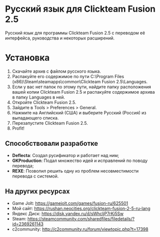 # Русский язык для Clickteam Fusion 2.5

Русский язык для программы Clickteam Fusion 2.5 с переводом её интерфейса, руководства и некоторых расширений.

# Установка

1. Скачайте архив с файлом русского языка.
2. Распакуйте его содержимое по пути C:\Program Files (x86)\Steam\steamapps\common\Clickteam Fusion 2.5\Languages.
3. Если у вас нет папок по этому пути, найдите папку расположения вашей копии Clickteam Fusion 2.5 и распакуйте содержимое архива в папку Languages в ней.
4. Откройте Clickteam Fusion 2.5.
5. Зайдите в Tools > Preferences > General.
6. Нажмите на Английский (США) и выберите Русский (Россия) из выпадающего списка.
7. Перезапустите Clickteam Fusion 2.5.
8. Profit!

## Способствовали разработке

* **Deflecta**: Создал русификатор и работает над ним;
* **GKProduction**: Подал множество идей и исправлений по поводу перевода;
* **REXE**: Позволил решить одну из проблем несовместимости перевода с системой.

## На других ресурсах

* Game Jolt: https://gamejolt.com/games/fusion-ru/625501
* Мой сайт: https://rushan.neocities.org/clickteam-fusion-2-5-ru-lang
* Яндекс Диск: https://disk.yandex.ru/d/sWhcljP7rKj5Sw
* Steam: https://steamcommunity.com/sharedfiles/filedetails/?id=2369261143
* c2community: http://c2community.ru/forum/viewtopic.php?t=17398